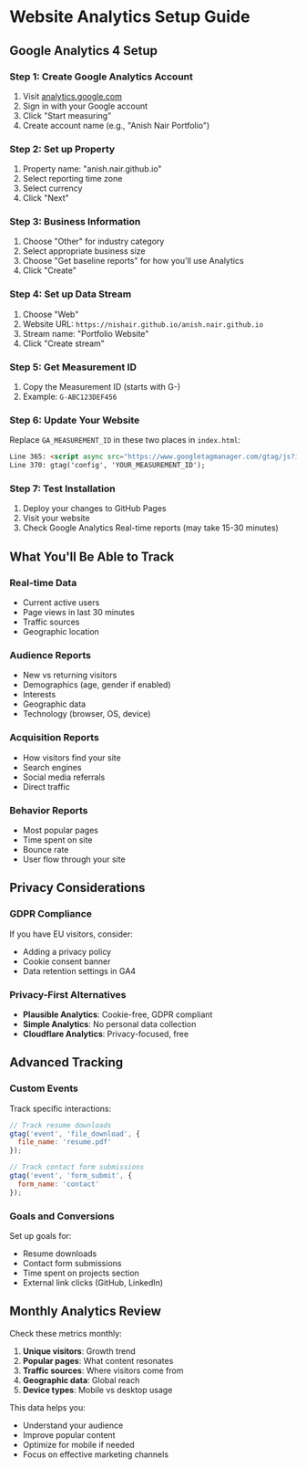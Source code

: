 # Website Analytics Setup Guide

## Google Analytics 4 Setup

### Step 1: Create Google Analytics Account
1. Visit [analytics.google.com](https://analytics.google.com)
2. Sign in with your Google account
3. Click "Start measuring"
4. Create account name (e.g., "Anish Nair Portfolio")

### Step 2: Set up Property
1. Property name: "anish.nair.github.io"
2. Select reporting time zone
3. Select currency
4. Click "Next"

### Step 3: Business Information
1. Choose "Other" for industry category
2. Select appropriate business size
3. Choose "Get baseline reports" for how you'll use Analytics
4. Click "Create"

### Step 4: Set up Data Stream
1. Choose "Web"
2. Website URL: `https://nishair.github.io/anish.nair.github.io`
3. Stream name: "Portfolio Website"
4. Click "Create stream"

### Step 5: Get Measurement ID
1. Copy the Measurement ID (starts with G-)
2. Example: `G-ABC123DEF456`

### Step 6: Update Your Website
Replace `GA_MEASUREMENT_ID` in these two places in `index.html`:

```html
Line 365: <script async src="https://www.googletagmanager.com/gtag/js?id=YOUR_MEASUREMENT_ID"></script>
Line 370: gtag('config', 'YOUR_MEASUREMENT_ID');
```

### Step 7: Test Installation
1. Deploy your changes to GitHub Pages
2. Visit your website
3. Check Google Analytics Real-time reports (may take 15-30 minutes)

## What You'll Be Able to Track

### Real-time Data
- Current active users
- Page views in last 30 minutes
- Traffic sources
- Geographic location

### Audience Reports
- New vs returning visitors
- Demographics (age, gender if enabled)
- Interests
- Geographic data
- Technology (browser, OS, device)

### Acquisition Reports
- How visitors find your site
- Search engines
- Social media referrals
- Direct traffic

### Behavior Reports
- Most popular pages
- Time spent on site
- Bounce rate
- User flow through your site

## Privacy Considerations

### GDPR Compliance
If you have EU visitors, consider:
- Adding a privacy policy
- Cookie consent banner
- Data retention settings in GA4

### Privacy-First Alternatives
- **Plausible Analytics**: Cookie-free, GDPR compliant
- **Simple Analytics**: No personal data collection
- **Cloudflare Analytics**: Privacy-focused, free

## Advanced Tracking

### Custom Events
Track specific interactions:
```javascript
// Track resume downloads
gtag('event', 'file_download', {
  file_name: 'resume.pdf'
});

// Track contact form submissions
gtag('event', 'form_submit', {
  form_name: 'contact'
});
```

### Goals and Conversions
Set up goals for:
- Resume downloads
- Contact form submissions
- Time spent on projects section
- External link clicks (GitHub, LinkedIn)

## Monthly Analytics Review

Check these metrics monthly:
1. **Unique visitors**: Growth trend
2. **Popular pages**: What content resonates
3. **Traffic sources**: Where visitors come from
4. **Geographic data**: Global reach
5. **Device types**: Mobile vs desktop usage

This data helps you:
- Understand your audience
- Improve popular content
- Optimize for mobile if needed
- Focus on effective marketing channels
